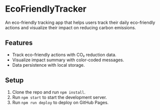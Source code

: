 # EcoFriendlyTracker

An eco-friendly tracking app that helps users track their daily eco-friendly actions and visualize their impact on reducing carbon emissions.

## Features

- Track eco-friendly actions with CO₂ reduction data.
- Visualize impact summary with color-coded messages.
- Data persistence with local storage.

## Setup

1. Clone the repo and run `npm install`.
2. Run `npm start` to start the development server.
3. Run `npm run deploy` to deploy on GitHub Pages.
